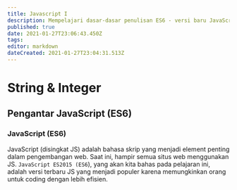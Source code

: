 ```yaml
---
title: Javascript I
description: Mempelajari dasar-dasar penulisan ES6 - versi baru JavaScript
published: true
date: 2021-01-27T23:06:43.450Z
tags: 
editor: markdown
dateCreated: 2021-01-27T23:04:31.513Z
---
```


# String & Integer
## Pengantar JavaScript (ES6)
### JavaScript (ES6)
JavaScript (disingkat JS) adalah bahasa skrip yang menjadi element penting dalam pengembangan web. Saat ini, hampir semua situs web menggunakan JS. `JavaScript ES2015 (ES6`), yang akan kita bahas pada pelajaran ini, adalah versi terbaru JS yang menjadi populer karena memungkinkan orang untuk coding dengan lebih efisien.